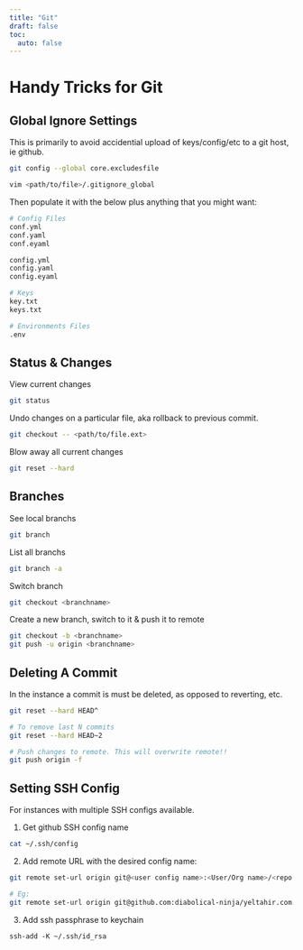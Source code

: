```yaml
---
title: "Git"
draft: false
toc:
  auto: false
---
```


# Handy Tricks for Git

## Global Ignore Settings

This is primarily to avoid accidential upload of keys/config/etc to a git host, ie github.

``` bash
git config --global core.excludesfile

vim <path/to/file>/.gitignore_global
```

Then populate it with the below plus anything that you might want:
```sh
# Config Files
conf.yml
conf.yaml
conf.eyaml

config.yml
config.yaml
config.eyaml

# Keys
key.txt
keys.txt

# Environments Files
.env
```


## Status & Changes

View current changes
``` bash
git status
```

Undo changes on a particular file, aka rollback to previous commit.
```bash
git checkout -- <path/to/file.ext>
```

Blow away all current changes
```bash
git reset --hard
```

## Branches
See local branchs
```bash
git branch
```

List all branchs
```bash
git branch -a
```

Switch branch
```bash
git checkout <branchname>
```

Create a new branch, switch to it & push it to remote
```sh
git checkout -b <branchname>
git push -u origin <branchname>
```

## Deleting A Commit
In the instance a commit is must be deleted, as opposed to reverting, etc.
```sh
git reset --hard HEAD^

# To remove last N commits
git reset --hard HEAD~2

# Push changes to remote. This will overwrite remote!!
git push origin -f
```

## Setting SSH Config

For instances with multiple SSH configs available.

1. Get github SSH config name
```bash
cat ~/.ssh/config
```

2. Add remote URL with the desired config name:
```bash
git remote set-url origin git@<user config name>:<User/Org name>/<repo name>.git

# Eg:
git remote set-url origin git@github.com:diabolical-ninja/yeltahir.com.git
```

3. Add ssh passphrase to keychain
```
ssh-add -K ~/.ssh/id_rsa
```